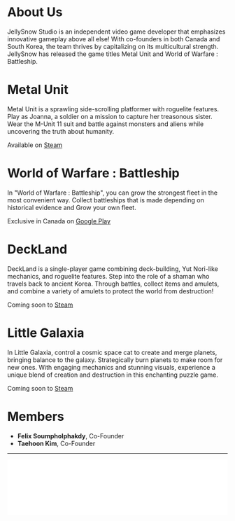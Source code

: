 # About Us

JellySnow Studio is an independent video game developer that emphasizes innovative gameplay above all else! With co-founders in both Canada and South Korea, the team thrives by capitalizing on its multicultural strength. JellySnow has released the game titles Metal Unit and World of Warfare : Battleship.

# Metal Unit

Metal Unit is a sprawling side-scrolling platformer with roguelite features.
Play as Joanna, a soldier on a mission to capture her treasonous sister.
Wear the M-Unit 11 suit and battle against monsters and aliens while uncovering the truth about humanity.

Available on [Steam](https://store.steampowered.com/app/1173200/Metal_Unit/)

# World of Warfare : Battleship

In "World of Warfare : Battleship", you can grow the strongest fleet in the most convenient way.
Collect battleships that is made depending on historical evidence and Grow your own fleet.

Exclusive in Canada on [Google Play](https://play.google.com/store/apps/details?id=com.bluepotiongames.wow1942bs.google)

# DeckLand

DeckLand is a single-player game combining deck-building, Yut Nori-like mechanics, and roguelite features.
Step into the role of a shaman who travels back to ancient Korea.
Through battles, collect items and amulets, and combine a variety of amulets to protect the world from destruction!

Coming soon to [Steam](https://store.steampowered.com/app/2991450/DeckLand/)

# Little Galaxia

In Little Galaxia, control a cosmic space cat to create and merge planets, bringing balance to the galaxy.
Strategically burn planets to make room for new ones.
With engaging mechanics and stunning visuals, experience a unique blend of creation and destruction in this enchanting puzzle game.

Coming soon to [Steam](https://store.steampowered.com/app/2752700/Little_Galaxia/)

# Members
- **Felix Soumpholphakdy**, Co-Founder
- **Taehoon Kim**, Co-Founder

---

![JellySnow Studio](assets/images/jellysnow_theme.png)
